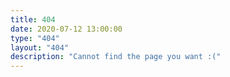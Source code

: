 ```yaml
---
title: 404
date: 2020-07-12 13:00:00
type: "404"
layout: "404"
description: "Cannot find the page you want :("
---
```

